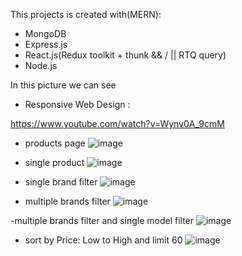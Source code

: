 This projects is created with(MERN):
  - MongoDB
  - Express.js
  - React.js(Redux toolkit + thunk && / || RTQ query) 
  - Node.js
  
  
 In this picture we can see 
 
 - Responsive Web Design : 
 
https://www.youtube.com/watch?v=Wynv0A_9cmM


- products page
![image](https://github.com/Alcrro/MERN/assets/96865252/67c30366-cee3-42e2-b7fd-ea8baf447773)

- single product
![image](https://github.com/Alcrro/MERN/assets/96865252/1db81f69-54ff-456c-b1e7-1de215e07802)

- single brand filter
![image](https://user-images.githubusercontent.com/96865252/229975014-aa09f16b-3944-425e-a48c-bb4cf890a662.png)


- multiple brands filter
![image](https://user-images.githubusercontent.com/96865252/229975044-c02b5b9b-b1c1-4d24-a2ba-8ccf90760475.png)

-multiple brands filter and single model filter
![image](https://user-images.githubusercontent.com/96865252/229975123-1f9affd9-5ac9-4d1b-92dd-d62231923787.png)

- sort by Price: Low to High and limit 60
![image](https://user-images.githubusercontent.com/96865252/229975263-ac2c5ba7-627c-400a-8bcc-a8185de4fb22.png)
